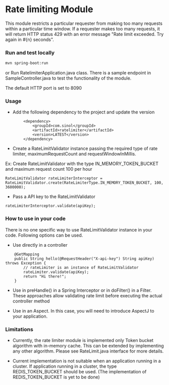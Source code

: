 # Rate limiting Module

This module restricts a particular requester from making too many requests within a particular time window. If a requester makes too many requests, it will return HTTP status 429 with an error message "Rate limit exceeded. Try again in #{n} seconds".

### Run and test locally
```bash
mvn spring-boot:run
```
or Run RatelimiterApplication.java class. There is a sample endpoint in SampleController.java to test the functionality of the module.


The default HTTP port is set to 8090

### Usage
* Add the following dependency to the project and update the version

```
		<dependency>
			<groupId>com.sinol</groupId>
			<artifactId>ratelimiter</artifactId>
			<version>LATEST</version>
		</dependency>
```

* Create a RateLimitValidator instance passing the required type of rate limiter, maximumRequestCount and requestWindowInMillis.

Ex: Create RateLimitValidator with the type IN_MEMORY_TOKEN_BUCKET and maximum request count 100 per hour

```
RateLimitValidator rateLimiterInterceptor = RateLimitValidator.create(RateLimiterType.IN_MEMORY_TOKEN_BUCKET, 100, 3600000);
```

* Pass a API key to the RateLimitValidator

```
rateLimiterInterceptor.validate(apiKey);
```

###  How to use in your code
There is no one specific way to use RateLimitValidator instance in your code. Following options can be used.

* Use directly in a controller
	
```
	@GetMapping
	public String hello(@RequestHeader("X-api-key") String apiKey) throws Exception {
	    // rateLimiter is an instance of RateLimitValidator
		rateLimiter.validate(apiKey);
		return "Hi there!";
	}
```

* Use in preHandle() in a Spring Interceptor or in doFilter() in a Filter. These approaches allow validating rate limit before executing the actual controller method

* Use in an Aspect. In this case, you will need to introduce AspectJ to your application.

### Limitations

* Currently, the rate limiter module is implemented only Token bucket algorithm with in-memory cache. This can be extended by implementing any other algorithm. Please see RateLimit.java interface for more details.

* Current implementation is not suitable when an application running in a cluster. If application running in a cluster, the type REDIS_TOKEN_BUCKET should be used. (The implementation of REDIS_TOKEN_BUCKET is yet to be done) 



